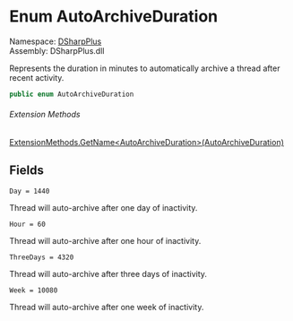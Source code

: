 # Enum AutoArchiveDuration

Namespace: [DSharpPlus](DSharpPlus.md)  
Assembly: DSharpPlus.dll

Represents the duration in minutes to automatically archive a thread after recent activity.

```csharp
public enum AutoArchiveDuration
```

###### Extension Methods

[ExtensionMethods.GetName<AutoArchiveDuration\>\(AutoArchiveDuration\)](DSharpPlus.SlashCommands.ExtensionMethods.md\#DSharpPlus\_SlashCommands\_ExtensionMethods\_GetName\_\_1\_\_\_0\_)

## Fields

`Day = 1440` 

Thread will auto-archive after one day of inactivity.

`Hour = 60` 

Thread will auto-archive after one hour of inactivity.

`ThreeDays = 4320` 

Thread will auto-archive after three days of inactivity.

`Week = 10080` 

Thread will auto-archive after one week of inactivity.

